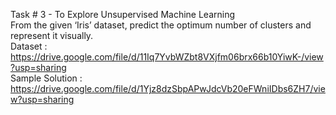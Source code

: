 Task # 3 - To Explore Unsupervised Machine Learning  
From the given ‘Iris’ dataset, predict the optimum number of clusters and represent it visually.  
Dataset :
https://drive.google.com/file/d/11Iq7YvbWZbt8VXjfm06brx66b10YiwK-/view?usp=sharing  
Sample Solution :  
https://drive.google.com/file/d/1Yjz8dzSbpAPwJdcVb20eFWniIDbs6ZH7/view?usp=sharing
